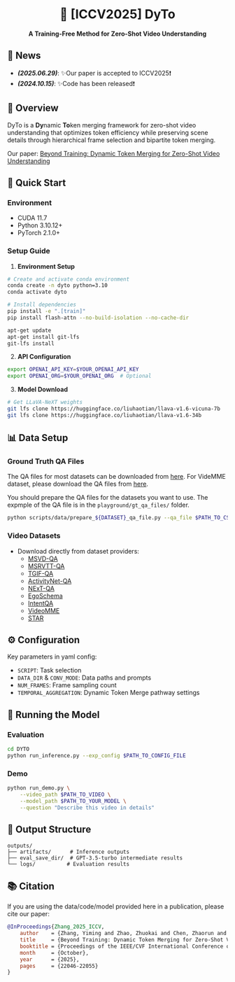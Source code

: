 <div align="center">

# 🎥 [ICCV2025] DyTo

**A Training-Free Method for Zero-Shot Video Understanding**

</div>

## 📣 News
- **_(2025.06.29)_**: ✨Our paper is accepted to ICCV2025❗️
- **_(2024.10.15)_**: ✨Code has been released❗️


## 📖 Overview

DyTo is a **Dy**namic **To**ken merging framework for zero-shot video understanding that optimizes token efficiency while preserving scene details through hierarchical frame selection and bipartite token merging.

Our paper: [Beyond Training: Dynamic Token Merging for Zero-Shot Video Understanding](https://arxiv.org/abs/2411.14401)

## 🚀 Quick Start

### Environment

- CUDA 11.7
- Python 3.10.12+
- PyTorch 2.1.0+

### Setup Guide

1. **Environment Setup**
```bash
# Create and activate conda environment
conda create -n dyto python=3.10
conda activate dyto

# Install dependencies
pip install -e ".[train]"
pip install flash-attn --no-build-isolation --no-cache-dir

apt-get update
apt-get install git-lfs
git-lfs install
```

2. **API Configuration**
```bash
export OPENAI_API_KEY=$YOUR_OPENAI_API_KEY
export OPENAI_ORG=$YOUR_OPENAI_ORG  # Optional
```

3. **Model Download**
```bash
# Get LLaVA-NeXT weights
git lfs clone https://huggingface.co/liuhaotian/llava-v1.6-vicuna-7b
git lfs clone https://huggingface.co/liuhaotian/llava-v1.6-34b
```

## 📊 Data Setup
### Ground Truth QA Files

The QA files for most datasets can be downloaded from [here](https://github.com/imagegridworth/IG-VLM/tree/main/data). For VideMME dataset, please download the QA files from [here](https://video-mme.github.io/).

You should prepare the QA files for the datasets you want to use. The expmple of the QA file is in the `playground/gt_qa_files/` folder.

```bash
python scripts/data/prepare_${DATASET}_qa_file.py --qa_file $PATH_TO_CSV_FILE
```
### Video Datasets
- Download directly from dataset providers:
  - [MSVD-QA](https://github.com/xudejing/video-question-answering)
  - [MSRVTT-QA](https://github.com/xudejing/video-question-answering)
  - [TGIF-QA](https://github.com/YunseokJANG/tgif-qa)
  - [ActivityNet-QA](https://github.com/MILVLG/activitynet-qa)
  - [NExT-QA](https://github.com/doc-doc/NExT-QA)
  - [EgoSchema](https://egoschema.github.io)
  - [IntentQA](https://github.com/JoseponLee/IntentQA)
  - [VideoMME](https://video-mme.github.io/)
  - [STAR](https://bobbywu.com/STAR/)
## ⚙️ Configuration
Key parameters in yaml config:
- `SCRIPT`: Task selection
- `DATA_DIR` & `CONV_MODE`: Data paths and prompts
- `NUM_FRAMES`: Frame sampling count
- `TEMPORAL_AGGREGATION`: Dynamic Token Merge pathway settings

## 🔄 Running the Model

### Evaluation
```bash
cd DYTO
python run_inference.py --exp_config $PATH_TO_CONFIG_FILE
```

### Demo
```bash
python run_demo.py \
    --video_path $PATH_TO_VIDEO \
    --model_path $PATH_TO_YOUR_MODEL \
    --question "Describe this video in details"
```

## 📂 Output Structure

```
outputs/
├── artifacts/      # Inference outputs
├── eval_save_dir/  # GPT-3.5-turbo intermediate results
└── logs/          # Evaluation results
```

## 📚 Citation
If you are using the data/code/model provided here in a publication, please cite our paper:
```bibtex
@InProceedings{Zhang_2025_ICCV,
    author    = {Zhang, Yiming and Zhao, Zhuokai and Chen, Zhaorun and Ding, Zenghui and Yang, Xianjun and Sun, Yining},
    title     = {Beyond Training: Dynamic Token Merging for Zero-Shot Video Understanding},
    booktitle = {Proceedings of the IEEE/CVF International Conference on Computer Vision (ICCV)},
    month     = {October},
    year      = {2025},
    pages     = {22046-22055}
}
```
